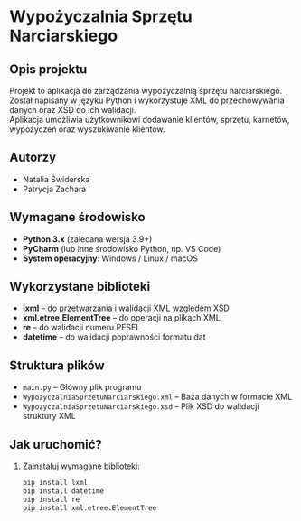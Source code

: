 # Wypożyczalnia Sprzętu Narciarskiego

## Opis projektu  
Projekt to aplikacja do zarządzania wypożyczalnią sprzętu narciarskiego.  
Został napisany w języku Python i wykorzystuje XML do przechowywania danych oraz XSD do ich walidacji.  
Aplikacja umożliwia użytkownikowi dodawanie klientów, sprzętu, karnetów, wypożyczeń oraz wyszukiwanie klientów.

## Autorzy  
-  Natalia Świderska
-  Patrycja Zachara

## Wymagane środowisko  
- **Python 3.x** (zalecana wersja 3.9+)  
- **PyCharm** (lub inne środowisko Python, np. VS Code)  
- **System operacyjny**: Windows / Linux / macOS  

## Wykorzystane biblioteki  
- **lxml** – do przetwarzania i walidacji XML względem XSD  
- **xml.etree.ElementTree** – do operacji na plikach XML  
- **re** – do walidacji numeru PESEL  
- **datetime** – do walidacji poprawności formatu dat  

## Struktura plików  
- `main.py` – Główny plik programu  
- `WypozyczalniaSprzetuNarciarskiego.xml` – Baza danych w formacie XML  
- `WypozyczalniaSprzetuNarciarskiego.xsd` – Plik XSD do walidacji struktury XML  

## Jak uruchomić?
1. Zainstaluj wymagane biblioteki:
   ```bash
   pip install lxml
   pip install datetime
   pip install re
   pip install xml.etree.ElementTree 
